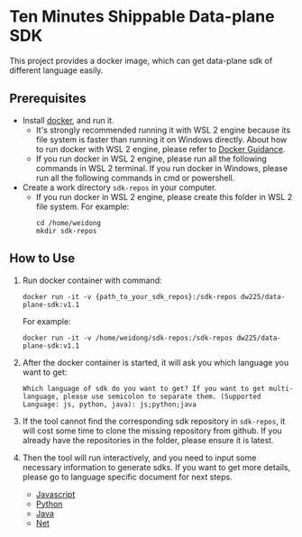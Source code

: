 # Ten Minutes Shippable Data-plane SDK

This project provides a docker image, which can get data-plane sdk of different language easily.

## Prerequisites

- Install [docker](https://www.docker.com/), and run it.
    - It's strongly recommended running it with WSL 2 engine because its file system is faster than running it on Windows directly. About how to run docker with WSL 2 engine,
      please refer to [Docker Guidance](https://docs.docker.com/desktop/windows/wsl/#install).
    - If you run docker in WSL 2 engine, please run all the following commands in WSL 2 terminal. If you run docker in Windows, please run all the following commands in cmd or
      powershell.
- Create a work directory `sdk-repos` in your computer.
    - If you run docker in WSL 2 engine, please create this folder in WSL 2 file system. For example:
        ```shell
        cd /home/weidong
        mkdir sdk-repos
        ```

## How to Use

1. Run docker container with command:
    ```shell
    docker run -it -v {path_to_your_sdk_repos}:/sdk-repos dw225/data-plane-sdk:v1.1
    ```
   For example:
    ```shell
    docker run -it -v /home/weidong/sdk-repos:/sdk-repos dw225/data-plane-sdk:v1.1
    ```

2. After the docker container is started, it will ask you which language you want to get:
    ```shell
    Which language of sdk do you want to get? If you want to get multi-language, please use semicolon to separate them. (Supported Language: js, python, java): js;python;java
    ```

3. If the tool cannot find the corresponding sdk repository in `sdk-repos`, it will cost some time to clone the missing repository from github. If you already have the repositories
   in the folder, please ensure it is latest.

4. Then the tool will run interactively, and you need to input some necessary information to generate sdks. If you want to get more details, please go to language specific document
   for next steps.
    - [Javascript](./docs/js.md)
    - [Python](./docs/python.md)
    - [Java](/docs/java.md)
    - [Net](/docs/net.md)

